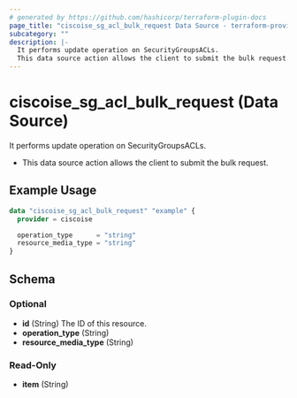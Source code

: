 ```yaml
---
# generated by https://github.com/hashicorp/terraform-plugin-docs
page_title: "ciscoise_sg_acl_bulk_request Data Source - terraform-provider-ciscoise"
subcategory: ""
description: |-
  It performs update operation on SecurityGroupsACLs.
  This data source action allows the client to submit the bulk request.
---
```


# ciscoise_sg_acl_bulk_request (Data Source)

It performs update operation on SecurityGroupsACLs.

- This data source action allows the client to submit the bulk request.

## Example Usage

```terraform
data "ciscoise_sg_acl_bulk_request" "example" {
  provider = ciscoise

  operation_type      = "string"
  resource_media_type = "string"
}
```

<!-- schema generated by tfplugindocs -->
## Schema

### Optional

- **id** (String) The ID of this resource.
- **operation_type** (String)
- **resource_media_type** (String)

### Read-Only

- **item** (String)


